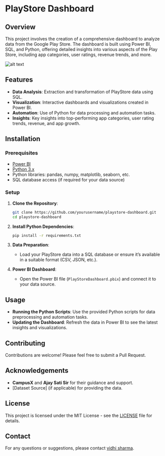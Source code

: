 # PlayStore Dashboard

## Overview
This project involves the creation of a comprehensive dashboard to analyze data from the Google Play Store. The dashboard is built using Power BI, SQL, and Python, offering detailed insights into various aspects of the Play Store, including app categories, user ratings, revenue trends, and more.

![alt text](https://www.google.com/imgres?q=playstore%20image&imgurl=https%3A%2F%2Fresize.indiatvnews.com%2Fen%2Fresize%2Fnewbucket%2F1200_-%2F2023%2F07%2Fplaystore-1690375555.jpg&imgrefurl=https%3A%2F%2Fwww.indiatvnews.com%2Ftechnology%2Fnews%2Fimproved-play-store-experience-for-large-devices-unveiled-by-google-2023-07-26-883174&docid=BBrv82uJFH6VHM&tbnid=3P9blunBy8KkaM&vet=12ahUKEwjOnrmxzr-HAxW0S2wGHTKMCkkQM3oECGQQAA..i&w=1200&h=675&hcb=2&ved=2ahUKEwjOnrmxzr-HAxW0S2wGHTKMCkkQM3oECGQQAA)
## Features
- **Data Analysis**: Extraction and transformation of PlayStore data using SQL.
- **Visualization**: Interactive dashboards and visualizations created in Power BI.
- **Automation**: Use of Python for data processing and automation tasks.
- **Insights**: Key insights into top-performing app categories, user rating trends, revenue, and app growth.

## Installation

### Prerequisites
- [Power BI](https://powerbi.microsoft.com/)
- [Python 3.x](https://www.python.org/downloads/)
- Python libraries: pandas, numpy, matplotlib, seaborn, etc.
- SQL database access (if required for your data source)

### Setup
1. **Clone the Repository**:
   ```bash
   git clone https://github.com/yourusername/playstore-dashboard.git
   cd playstore-dashboard
   ```

2. **Install Python Dependencies**:
   ```bash
   pip install -r requirements.txt
   ```

3. **Data Preparation**:
   - Load your PlayStore data into a SQL database or ensure it’s available in a suitable format (CSV, JSON, etc.).

4. **Power BI Dashboard**:
   - Open the Power BI file (`PlayStoreDashboard.pbix`) and connect it to your data source.

## Usage
- **Running the Python Scripts**: Use the provided Python scripts for data preprocessing and automation tasks.
- **Updating the Dashboard**: Refresh the data in Power BI to see the latest insights and visualizations.

## Contributing
Contributions are welcome! Please feel free to submit a Pull Request.

## Acknowledgements
- **CampusX** and **Ajay Sati Sir** for their guidance and support.
- [Dataset Source] (if applicable) for providing the data.

## License
This project is licensed under the MIT License - see the [LICENSE](LICENSE) file for details.

## Contact
For any questions or suggestions, please contact [vidhi sharma](vidhi2821426@gmail.com).

